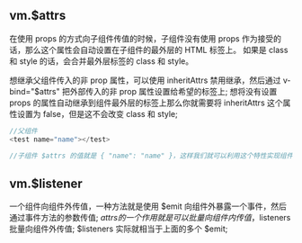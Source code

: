 ## vm.$attrs
在使用 props 的方式向子组件传值的时候，子组件没有使用 props 作为接受的话，那么这个属性会自动设置在子组件的最外层的 HTML 标签上。
如果是 class 和 style 的话，会合并最外层标签的 class 和 style。

想继承父组件传入的非 prop 属性，可以使用 inheritAttrs 禁用继承，然后通过 v-bind="$attrs" 把外部传入的非 prop 属性设置给希望的标签上;
想将没有设置 props 的属性自动继承到组件最外层的标签上那么你就需要将 inheritAttrs 这个属性设置为 false，但是这不会改变 class 和 style;

```javascript
//父组件
<test name="name"></test>

//子组件 $attrs 的值就是 { "name": "name" }，这样我们就可以利用这个特性实现组件的属性透传
```

## vm.$listener
一个组件向组件外传值，一种方法就是使用 $emit 向组件外暴露一个事件，然后通过事件方法的参数传值;
$attrs 的一个作用就是可以批量向组件内传值，$listeners批量向组件外传值;
$listeners 实际就相当于上面的多个 $emit;